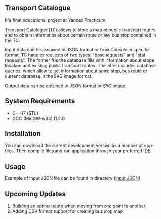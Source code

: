 Transport Catalogue
---------------------------------------------------
It's final educational project at Yandex Practicum.

Transport Catalogue (TC) allows to store a map of public transport routes 
and to obtain information about certain route or any bus stop contained in the TC.

Input data can be assumed in JSON format or from Console in specific format.
TC handles requests of two types: "base requests" and "stat requests".
The former fiils the database fills with information about stops location
and existing public transport routes. The letter includes database queries,
which allow to get information about some stop, bus route or current database 
in the SVG image format.

Output data can be obtained in JSON format or SVG image.


System Requirements
---------------------------------------------------
* C++17 (STL)
* GCC (MinGW-w64) 11.2.0   


Installation
---------------------------------------------------
You can download the current development version as a number of cpp-files. 
Then compile files and run application through your preferred IDE.

Usage
---------------------------------------------------
Example of input JSON file can be found in directory ([input JSON](https://github.com/18thday/cpp-transport-catalogue/blob/main/input_test_B3.json))


Upcoming Updates
---------------------------------------------------
1. Building an optimal route when moving from one point to another.
2. Adding CSV format support for creating bus stop map.
